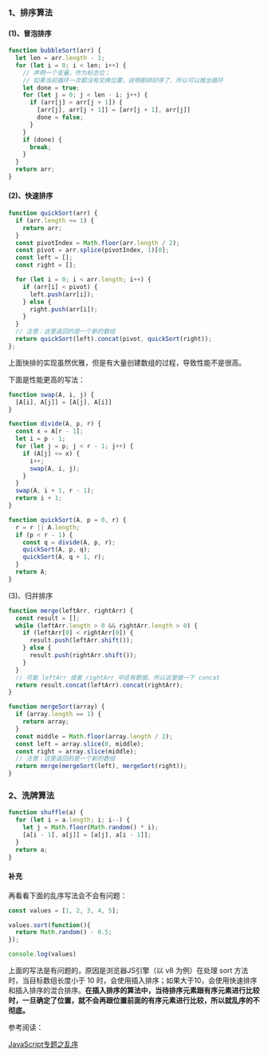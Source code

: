 ### 1、排序算法

#### (1)、冒泡排序

```js
function bubbleSort(arr) {
  let len = arr.length - 1;
  for (let i = 0; i < len; i++) {
    // 声明一个变量，作为标志位；
    // 如果当前循环一次都没有交换位置，说明都排好序了，所以可以推出循环
    let done = true;
    for (let j = 0; j < len - i; j++) {
      if (arr[j] > arr[j + 1]) {
        [arr[j], arr[j + 1]] = [arr[j + 1], arr[j]]
        done = false;
      }
    }
    if (done) {
      break;
    }
  }
  return arr;
}
```

#### (2)、快速排序

```js
function quickSort(arr) {
  if (arr.length <= 1) {
    return arr;
  }
  const pivotIndex = Math.floor(arr.length / 2);
  const pivot = arr.splice(pivotIndex, 1)[0];
  const left = [];
  const right = [];

  for (let i = 0; i < arr.length; i++) {
    if (arr[i] < pivot) {
      left.push(arr[i]);
    } else {
      right.push(arr[i]);
    }
  }
  // 注意：这里返回的是一个新的数组
  return quickSort(left).concat(pivot, quickSort(right));
};
```

上面快排的实现虽然优雅，但是有大量创建数组的过程，导致性能不是很高。

下面是性能更高的写法：

```js
function swap(A, i, j) {
  [A[i], A[j]] = [A[j], A[i]]
}

function divide(A, p, r) {
  const x = A[r - 1];
  let i = p - 1;
  for (let j = p; j < r - 1; j++) {
    if (A[j] <= x) {
      i++;
      swap(A, i, j);
    }
  }
  swap(A, i + 1, r - 1);
  return i + 1;
}

function quickSort(A, p = 0, r) {
  r = r || A.length;
  if (p < r - 1) {
    const q = divide(A, p, r);
    quickSort(A, p, q);
    quickSort(A, q + 1, r);
  }
  return A;
}
```

(3)、归并排序

```js
function merge(leftArr, rightArr) {
  const result = [];
  while (leftArr.length > 0 && rightArr.length > 0) {
    if (leftArr[0] < rightArr[0]) {
      result.push(leftArr.shift());
    } else {
      result.push(rightArr.shift());
    }
  }
  // 可能 leftArr 或者 rightArr 中还有数据，所以这里做一下 concat
  return result.concat(leftArr).concat(rightArr);  
}

function mergeSort(array) {
  if (array.length == 1) {
    return array;
  }
  const middle = Math.floor(array.length / 2);       
  const left = array.slice(0, middle);               
  const right = array.slice(middle);
  // 注意：这里返回的是一个新的数组
  return merge(mergeSort(left), mergeSort(right));
}
```

### 2、洗牌算法

```js
function shuffle(a) {
  for (let i = a.length; i; i--) {
    let j = Math.floor(Math.random() * i);
    [a[i - 1], a[j]] = [a[j], a[i - 1]];
  }
  return a;
}
```

#### 补充

再看看下面的乱序写法会不会有问题：

```js
const values = [1, 2, 3, 4, 5];

values.sort(function(){
  return Math.random() - 0.5;
});

console.log(values)
```

上面的写法是有问题的，原因是浏览器JS引擎（以 v8 为例）在处理 sort 方法时，当目标数组长度小于 10 时，会使用插入排序；如果大于10，会使用快速排序和插入排序的混合排序。**在插入排序的算法中，当待排序元素跟有序元素进行比较时，一旦确定了位置，就不会再跟位置前面的有序元素进行比较，所以就乱序的不彻底。**

参考阅读：

[JavaScript专题之乱序](https://github.com/mqyqingfeng/Blog/issues/51)
